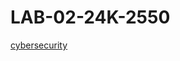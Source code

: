 # LAB-02-24K-2550

[cybersecurity](https://reciprocity.com/wp-content/uploads/2021/08/blog_what-is-cybersecurity-framework_featured-img_730x270.jpg)
